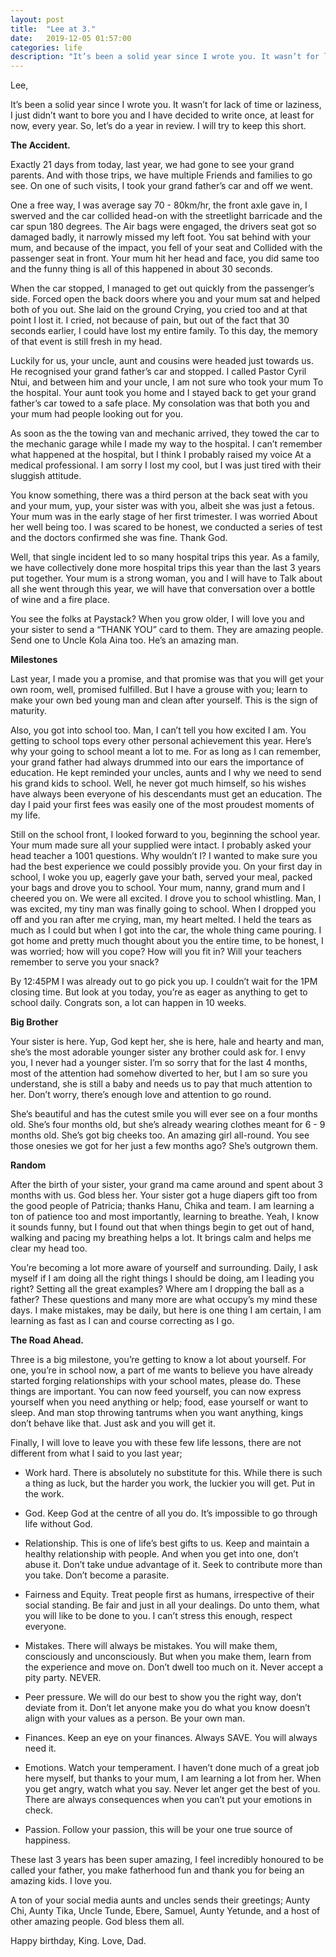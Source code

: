```yaml
---
layout: post
title:  "Lee at 3."
date:   2019-12-05 01:57:00
categories: life
description: "It’s been a solid year since I wrote you. It wasn’t for lack of time or laziness, I just didn’t want to bore you and I have decided to write once, at least for now, every year.”"
---
```


Lee,

It’s been a solid year since I wrote you. It wasn’t for lack of time or laziness, I just didn’t want to bore you and I have decided to write once, at least for now, every year. 
So, let’s do a year in review. I will try to keep this short. 

**The Accident.**

Exactly 21 days from today, last year, we had gone to see your grand parents. And with those trips, we have multiple
Friends and families to go see. On one of such visits, I took your grand father’s car and off we went. 

One a free way, I was average say 70 - 80km/hr, the front axle gave in, I swerved and the car collided head-on with the streetlight barricade and the car spun 180 degrees. The
Air bags were engaged, the drivers seat got so damaged badly, it narrowly missed my left foot. You sat behind with your mum, and because of the impact, you fell of your seat and
Collided with the passenger seat in front. Your mum hit her head and face, you did same too and the funny thing is all of this happened in about 30 seconds. 

When the car stopped, I managed to get out quickly from the passenger’s side. Forced open the back doors where you and your mum sat and helped both of you out. She laid on the ground
Crying, you cried too and at that point I lost it. I cried, not because of pain, but out of the fact that 30 seconds earlier, I could have lost my entire family. To this day, the memory of that event is still fresh in my head. 

Luckily for us, your uncle, aunt and cousins were headed just towards us. He recognised your grand father’s car and stopped. I called Pastor Cyril Ntui, and between him and your uncle, I am not sure who took your mum
To the hospital. Your aunt took you home and I stayed back to get your grand father’s car towed to a safe place. My consolation was that both you and your mum had people looking out for you.

As soon as the the towing van and mechanic arrived, they towed the car to the mechanic garage while I made my way to the hospital. I can’t remember what happened at the hospital, but I think I probably raised my voice 
At a medical professional. I am sorry I lost my cool, but I was just tired with their sluggish attitude.

You know something, there was a third person at the back seat with you and your mum, yup, your sister was with you, albeit she was just a fetous. Your mum was in the early stage of her first trimester. I was worried 
About her well being too. I was scared to be honest, we conducted a series of test and the doctors confirmed she was fine. Thank God.

Well, that single incident led to so many hospital trips this year. As a family, we have collectively done more hospital trips this year than the last 3 years put together. Your mum is a strong woman, you and I will have to
Talk about all she went through this year, we will have that conversation over a bottle of wine and a fire place. 

You see the folks at Paystack? When you grow older, I will love you and your sister to send a “THANK YOU” card to them. They are amazing people. Send one to Uncle Kola Aina too. He’s an amazing man. 

**Milestones**

Last year, I made you a promise, and that promise was that you will get your own room, well, promised fulfilled. But I have a grouse with you; learn to make your own bed young man and clean after yourself. This is the sign of maturity. 

Also, you got into school too. Man, I can’t tell you how excited I am. You getting to school tops every other personal achievement this year. Here’s why your going to school meant a lot to me. For as long as I can remember, your grand father had always drummed into our ears the importance of education. He kept reminded your uncles, aunts and I why we need to send his grand kids to school. Well, he never got much himself, so his wishes have always been everyone of his descendants must get an education. The day I paid your first fees was easily one of the most proudest moments of my life. 

Still on the school front, I looked forward to you, beginning the school year. Your mum made sure all your supplied were intact. I probably asked your head teacher a 1001 questions. Why wouldn’t I? I wanted to make sure you had the best experience we could possibly provide you. On your first day in school, I woke you up, eagerly gave your bath, served your meal, packed your bags and drove you to school. Your mum, nanny, grand mum and I cheered you on. We were all excited. I drove you to school whistling. Man, I was excited, my tiny man was finally going to school. When I dropped you off and you ran after me crying, man, my heart melted. I held the tears as much as I could but when I got into the car, the whole thing came pouring. I got home and pretty much thought about you the entire time, to be honest, I was worried; how will you cope? How will you fit in? Will your teachers remember to serve you your snack?

By 12:45PM I was already out to go pick you up. I couldn’t wait for the 1PM closing time. But look at you today, you’re as eager as anything to get to school daily. Congrats son, a lot can happen in 10 weeks. 

**Big Brother**

Your sister is here. Yup, God kept her, she is here, hale and hearty and man, she’s the most adorable younger sister any brother could ask for. I envy you, I never had a younger sister. I’m so sorry that for the last 4 months, most of the attention had somehow diverted to her, but I am so sure you understand, she is still a baby and needs us to pay that much attention to her. Don’t worry, there’s enough love and attention to go round. 

She’s beautiful and has the cutest smile you will ever see on a four months old. She’s four months old, but she’s already wearing clothes meant for 6 - 9 months old. She’s got big cheeks too. An amazing girl all-round. You see those onesies we got for her just a few months ago? She’s outgrown them.

**Random**

After the birth of your sister, your grand ma came around and spent about 3 months with us. God bless her. Your sister got a huge diapers gift too from the good people of Patricia; thanks Hanu, Chika and team. I am learning a ton of patience too and most importantly, learning to breathe. Yeah, I know it sounds funny, but I found out that when things begin to get out of hand, walking and pacing my breathing helps a lot. It brings calm and helps me clear my head too. 

You’re becoming a lot more aware of yourself and surrounding. Daily, I ask myself if I am doing all the right things I should be doing, am I leading you right? Setting all the great examples? Where am I dropping the ball as a father? These questions and many more are what occupy’s my mind these days. I make mistakes, may be daily, but here is one thing I am certain, I am learning as fast as I can and course correcting as I go. 

**The Road Ahead.**

Three is a big milestone, you’re getting to know a lot about yourself. For one, you’re in school now, a part of me wants to believe you have already started forging relationships with your school mates, please do. These things are important. You can now feed yourself, you can now express yourself when you need anything or help; food, ease yourself or want to sleep. And man stop throwing tantrums when you want anything, kings don’t behave like that. Just ask and you will get it. 

Finally, I will love to leave you with these few life lessons, there are not different from what I said to you last year;

- Work hard. There is absolutely no substitute for this. While there is such a thing as luck, but the harder you work, the luckier you will get. Put in the work.

- God. Keep God at the centre of all you do. It’s impossible to go through life without God.

- Relationship. This is one of life’s best gifts to us. Keep and maintain a healthy relationship with people. And when you get into one, don’t abuse it. Don’t take undue advantage of it. Seek to contribute more than you take. Don’t become a parasite.

- Fairness and Equity. Treat people first as humans, irrespective of their social standing. Be fair and just in all your dealings. Do unto them, what you will like to be done to you. I can’t stress this enough, respect everyone.

- Mistakes. There will always be mistakes. You will make them, consciously and unconsciously. But when you make them, learn from the experience and move on. Don’t dwell too much on it. Never accept a pity party. NEVER.

- Peer pressure. We will do our best to show you the right way, don’t deviate from it. Don’t let anyone make you do what you know doesn’t align with your values as a person. Be your own man.

- Finances. Keep an eye on your finances. Always SAVE. You will always need it.

- Emotions. Watch your temperament. I haven’t done much of a great job here myself, but thanks to your mum, I am learning a lot from her. When you get angry, watch what you say. Never let anger get the best of you. There are always consequences 
when you can’t put your emotions in check.

- Passion. Follow your passion, this will be your one true source of happiness.

These last 3 years has been super amazing, I feel incredibly honoured to be called your father, you make fatherhood fun and thank you for being an amazing kids. I love you. 

A ton of your social media aunts and uncles sends their greetings; Aunty Chi, Aunty Tika, Uncle Tunde, Ebere, Samuel, Aunty Yetunde, and a host of other amazing people. God bless them all. 

Happy birthday, King. Love, Dad.




